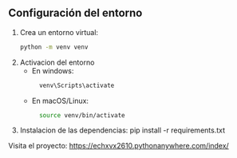 ## Configuración del entorno

1. Crea un entorno virtual:
   ```bash
   python -m venv venv

2. Activacion del entorno
    - En windows:
      ```bash
        venv\Scripts\activate
    - En macOS/Linux:
      ```bash
        source venv/bin/activate

3. Instalacion de las dependencias:
    pip install -r requirements.txt

Visita el proyecto: https://echxvx2610.pythonanywhere.com/index/

